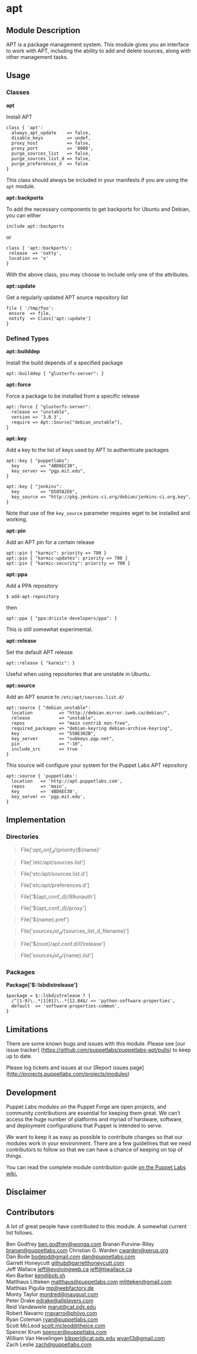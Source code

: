 apt
====

Module Description
-------------------

APT is a package management system. This module gives you an interface to work with APT, 
including the ability to add and delete sources, along with other management tasks. 

Usage
------

### Classes

**apt**

Install APT

    class { 'apt':
      always_apt_update    => false,
      disable_keys         => undef,
      proxy_host           => false,
      proxy_port           => '8080',
      purge_sources_list   => false,
      purge_sources_list_d => false,
      purge_preferences_d  => false
    }
    
This class should always be included in your manifests if you are using the `apt`
module.

**apt::backports**

To add the necessary components to get backports for Ubuntu and Debian, you can either

	include apt::backports
	
 or
 
	class { 'apt::backports':
     release  => 'natty',
     location => 'x'
   	}

With the above class, you may choose to include only one of the attributes. 

**apt::update**

Get a regularly updated APT source repository list

	file { '/tmp/foo':
     ensure  => file,
     notify  => Class['apt::update']
   	}
	
### Defined Types

**apt::builddep**

Install the build depends of a specified package

    apt::builddep { "glusterfs-server": }

**apt::force**

Force a package to be installed from a specific release

    apt::force { "glusterfs-server":
	  release => "unstable",
	  version => '3.0.3',
	  require => Apt::Source["debian_unstable"],
    }

**apt::key**

Add a key to the list of keys used by APT to authenticate packages

    apt::key { "puppetlabs":
      key        => "4BD6EC30",
      key_server => "pgp.mit.edu",
    }

    apt::key { "jenkins":
      key        => "D50582E6",
      key_source => "http://pkg.jenkins-ci.org/debian/jenkins-ci.org.key",
    }

Note that use of the `key_source` parameter requires wget to be installed and working.

**apt::pin**

Add an APT pin for a certain release

    apt::pin { "karmic": priority => 700 }
    apt::pin { "karmic-updates": priority => 700 }
    apt::pin { "karmic-security": priority => 700 }

**apt::ppa**

Add a PPA repository

	$ add-apt-repository

then

    apt::ppa { "ppa:drizzle-developers/ppa": }

This is still somewhat experimental. 

**apt::release**

Set the default APT release

    apt::release { "karmic": }

Useful when using repositories that are unstable in Ubuntu.

**apt::source**

Add an APT source to `/etc/apt/sources.list.d/`

    apt::source { "debian_unstable":
      location          => "http://debian.mirror.iweb.ca/debian/",
      release           => "unstable",
      repos             => "main contrib non-free",
      required_packages => "debian-keyring debian-archive-keyring",
      key               => "55BE302B",
      key_server        => "subkeys.pgp.net",
      pin               => "-10",
      include_src       => true
    }

This source will configure your system for the Puppet Labs APT repository

    apt::source { 'puppetlabs':
      location   => 'http://apt.puppetlabs.com',
      repos      => 'main',
      key        => '4BD6EC30',
      key_server => 'pgp.mit.edu',
    }

Implementation
---------------

### Directories

>File['${apt_conf_d}/${priority}${name}'

>File['/etc/apt/sources.list']

>File['etc/apt/sources.list.d']

>File['etc/apt/preferences.d']

>File['${apt_conf_d}/99unauth']

>File['${apt_conf_d}/proxy']

>File['${name}.pref']

>File['${sources_list_d}/${sources_list_d_filename}']

>File['${root}/apt.conf.d/01release']

>File['${sources_list_d}/${name}.list']

### Packages

**Package['$::lsbdistrelease']**
	
	$package = $::lsbdistrelease ? {
	  /^[1-9]\..*|1[01]\..*|12.04$/ => 'python-software-properties',
	  default  => 'software-properties-common',
	}

Limitations
------------

There are some known bugs and issues with this module. Please see [our issue tracker] (https://github.com/puppetlabs/puppetlabs-apt/pulls)
to keep up to date.
	
Please log tickets and issues at our [Report issues page] (http://projects.puppetlabs.com/projects/modules)

Development
------------

Puppet Labs modules on the Puppet Forge are open projects, and community contributions
are essential for keeping them great. We can’t access the huge number of platforms and
myriad of hardware, software, and deployment configurations that Puppet is intended to serve.

We want to keep it as easy as possible to contribute changes so that our modules work
in your environment. There are a few guidelines that we need contributors to follow so
that we can have a chance of keeping on top of things.

You can read the complete module contribution guide [on the Puppet Labs wiki.](http://projects.puppetlabs.com/projects/module-site/wiki/Module_contributing) 
	
Disclaimer
-----------



Contributors
-------------

A lot of great people have contributed to this module. A somewhat
current list follows.

Ben Godfrey <ben.godfrey@wonga.com>
Branan Purvine-Riley <branan@puppetlabs.com>
Christian G. Warden <cwarden@xerus.org>  
Dan Bode <bodepd@gmail.com> <dan@puppetlabs.com>  
Garrett Honeycutt <github@garretthoneycutt.com>  
Jeff Wallace <jeff@evolvingweb.ca> <jeff@tjwallace.ca>  
Ken Barber <ken@bob.sh>  
Matthaus Litteken <matthaus@puppetlabs.com> <mlitteken@gmail.com>  
Matthias Pigulla <mp@webfactory.de>  
Monty Taylor <mordred@inaugust.com>  
Peter Drake <pdrake@allplayers.com>  
Reid Vandewiele <marut@cat.pdx.edu>  
Robert Navarro <rnavarro@phiivo.com>  
Ryan Coleman <ryan@puppetlabs.com>  
Scott McLeod <scott.mcleod@theice.com>  
Spencer Krum <spencer@puppetlabs.com>  
William Van Hevelingen <blkperl@cat.pdx.edu> <wvan13@gmail.com>  
Zach Leslie <zach@puppetlabs.com>  